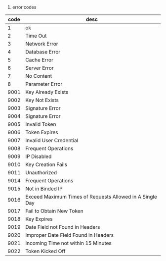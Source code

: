 1. error codes

| code | desc |
|-------|------|
| 1| ok |
| 2| Time Out |
| 3| Network Error |
| 4| Database Error |
| 5| Cache Error |
| 6| Server Error |
| 7| No Content |
| 8| Parameter Error |
| 9001 | Key Already Exists |
| 9002 | Key Not Exists|
| 9003 | Signature Error |
| 9004 | Signature Error |
| 9005 | Invalid Token |
| 9006 | Token Expires |
| 9007 | Invalid User Credential |
| 9008 | Frequent Operations |
| 9009 | IP Disabled |
| 9010 | Key Creation Fails |
| 9011 | Unauthorized  |
| 9014 | Frequent Operations |
| 9015 | Not in Binded IP |
| 9016 | Exceed Maximum Times of Requests Allowed in A Single Day |
| 9017 | Fail to Obtain New Token |
| 9018 | Key Expires |
| 9019 | Date Field not Found in Headers |
| 9020 | Improper Date Field Found in Headers  |
| 9021 | Incoming Time not within 15 Minutes  |
| 9022 | Token Kicked Off |
